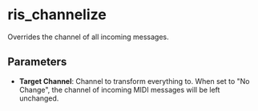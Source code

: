 # ris_channelize

Overrides the channel of all incoming messages.

## Parameters

- **Target Channel**:
  Channel to transform everything to.
  When set to "No Change", the channel of incoming MIDI messages will be left unchanged.
